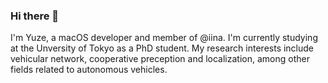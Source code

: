 ### Hi there 👋

I'm Yuze, a macOS developer and member of @iina. I'm currently studying at the Unversity of Tokyo as a PhD student. My research interests include
vehicular network, cooperative preception and localization, among other fields related to autonomous vehicles.

<!--
**uiryuu/uiryuu** is a ✨ _special_ ✨ repository because its `README.md` (this file) appears on your GitHub profile.

Here are some ideas to get you started:

- 🔭 I’m currently working on ...
- 🌱 I’m currently learning ...
- 👯 I’m looking to collaborate on ...
- 🤔 I’m looking for help with ...
- 💬 Ask me about ...
- 📫 How to reach me: ...
- 😄 Pronouns: ...
- ⚡ Fun fact: ...
-->
